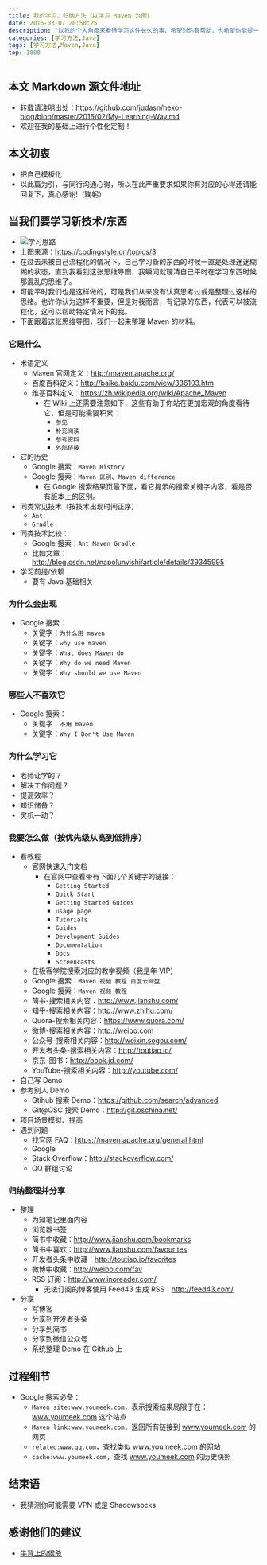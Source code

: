 ```yaml
---
title: 我的学习、归纳方法（以学习 Maven 为例）
date: 2016-03-07 20:50:25
description: "以我的个人角度来看待学习这件长久的事，希望对你有帮助，也希望你能提一下你的意见"
categories: [学习方法,Java]
tags: [学习方法,Maven,Java]
top: 1000
---
```



<!-- more -->

## 本文 Markdown 源文件地址

- 转载请注明出处：<https://github.com/judasn/hexo-blog/blob/master/2016/02/My-Learning-Way.md>
- 欢迎在我的基础上进行个性化定制！

## 本文初衷

- 把自己模板化
- 以此篇为引，与同行沟通心得，所以在此严重要求如果你有对应的心得还请能回复下，真心感谢!（鞠躬）


## 当我们要学习新技术/东西

- ![学习思路](http://img.youmeek.com/2016/My-Learning-Way.jpg)
- 上图来源：<https://codingstyle.cn/topics/3>
- 在过去未被自己流程化的情况下，自己学习新的东西的时候一直是处理迷迷糊糊的状态，直到我看到这张思维导图，我瞬间就理清自己平时在学习东西时候那混乱的思维了。
- 可能平时我们也是这样做的，可是我们从来没有认真思考过或是整理过这样的思绪。也许你认为这样不重要，但是对我而言，有记录的东西，代表可以被流程化，这可以帮助特定情况下的我。
- 下面跟着这张思维导图，我们一起来整理 Maven 的材料。


### 它是什么

- 术语定义
    - Maven 官网定义：<http://maven.apache.org/>
    - 百度百科定义：<http://baike.baidu.com/view/336103.htm>
    - 维基百科定义：<https://zh.wikipedia.org/wiki/Apache_Maven>
        - 在 Wiki 上还需要注意如下，这些有助于你站在更加宏观的角度看待它，但是可能需要积累：
            - `参见`
            - `补充阅读`
            - `参考资料`
            - `外部链接`
- 它的历史
    - Google 搜索：`Maven History`
    - Google 搜索：`Maven 区别`、`Maven difference`
        - 在 Google 搜索结果页最下面，看它提示的搜索关键字内容，看是否有版本上的区别。
- 同类常见技术（按技术出现时间正序）
    - `Ant`
    - `Gradle`
- 同类技术比较：
    - Google 搜索：`Ant Maven Gradle`
    - 比如文章：<http://blog.csdn.net/napolunyishi/article/details/39345995>
- 学习前提/依赖
    - 要有 Java 基础相关


### 为什么会出现

- Google 搜索：
    - 关键字：`为什么用 maven`
    - 关键字：`why use maven`
    - 关键字：`What does Maven do`
    - 关键字：`Why do we need Maven`
    - 关键字：`Why should we use Maven`

### 哪些人不喜欢它

- Google 搜索：
    - 关键字：`不用 maven`
    - 关键字：`Why I Don't Use Maven`


### 为什么学习它

- 老师让学的？
- 解决工作问题？
- 提高效率？
- 知识储备？
- 灵机一动？


### 我要怎么做（按优先级从高到低排序）

- 看教程
    - 官网快速入门文档
        - 在官网中查看带有下面几个关键字的链接：
            - `Getting Started`
            - `Quick Start`
            - `Getting Started Guides`
            - `usage page`
            - `Tutorials`
            - `Guides`
            - `Development Guides`
            - `Documentation`
            - `Docs`
            - `Screencasts`
    - 在极客学院搜索对应的教学视频（我是年 VIP）
    - Google 搜索：`Maven 视频 教程 百度云网盘`    
    - Google 搜索：`Maven 视频 教程`
    - 简书-搜索相关内容：<http://www.jianshu.com/>
    - 知乎-搜索相关内容：<http://www.zhihu.com/>
    - Quora-搜索相关内容：<https://www.quora.com/>
    - 微博-搜索相关内容：<http://weibo.com>
    - 公众号-搜索相关内容：<http://weixin.sogou.com/>
    - 开发者头条-搜索相关内容：<http://toutiao.io/>
    - 京东-图书：<http://book.jd.com/>
    - YouTube-搜索相关内容：<http://youtube.com/>
- 自己写 Demo
- 参考别人 Demo
    - Gtihub 搜索 Demo：<https://github.com/search/advanced>
    - Git@OSC 搜索 Demo：<http://git.oschina.net/>
- 项目场景模拟、提高
- 遇到问题
    - 找官网 FAQ：<https://maven.apache.org/general.html>
    - Google
    - Stack Overflow：<http://stackoverflow.com/>
    - QQ 群组讨论


### 归纳整理并分享

- 整理
    - 为知笔记里面内容
    - 浏览器书签
    - 简书中收藏：<http://www.jianshu.com/bookmarks>
    - 简书中喜欢：<http://www.jianshu.com/favourites>
    - 开发者头条中收藏：<http://toutiao.io/favorites>
    - 微博中收藏：<http://weibo.com/fav>
    - RSS 订阅：<http://www.inoreader.com/>
        - 无法订阅的博客使用 Feed43 生成 RSS：<http://feed43.com/>
- 分享
    - 写博客
    - 分享到开发者头条
    - 分享到简书
    - 分享到微信公众号
    - 系统整理 Demo 在 Github 上


## 过程细节

- Google 搜索必备：
    - `Maven site:www.youmeek.com`，表示搜索结果局限于在：www.youmeek.com 这个站点
    - `Maven link:www.youmeek.com`，返回所有链接到 www.youmeek.com 的网页
    - `related:www.qq.com`，查找类似 www.youmeek.com 的网站
    - `cache:www.youmeek.com`，查找 www.youmeek.com 的历史快照
     
     
## 结束语

- 我猜测你可能需要 VPN 或是 Shadowsocks

## 感谢他们的建议

- [牛背上的侯爷](http://www.jianshu.com/users/3ed6914f14af)
